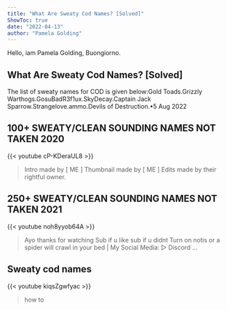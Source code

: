 ```yaml
---
title: "What Are Sweaty Cod Names? [Solved]"
ShowToc: true 
date: "2022-04-13"
author: "Pamela Golding" 
---
```


Hello, iam Pamela Golding, Buongiorno.
## What Are Sweaty Cod Names? [Solved]
 The list of sweaty names for COD is given below:Gold Toads.Grizzly Warthogs.GosuBadR3f1ux.SkyDecay.Captain Jack Sparrow.Strangelove.ammo.Devils of Destruction.•5 Aug 2022

## 100+ SWEATY/CLEAN SOUNDING NAMES NOT TAKEN 2020
{{< youtube cP-KDeraUL8 >}}
>Intro made by [ ME ] Thumbnail made by [ ME ] Edits made by their rightful owner.

## 250+ SWEATY/CLEAN SOUNDING NAMES NOT TAKEN 2021
{{< youtube noh8yyob64A >}}
>Ayo thanks for watching Sub if u like sub if u didnt Turn on notis or a spider will crawl in your bed | My Social Media: ▻ Discord ...

## Sweaty cod names
{{< youtube kiqsZgwfyac >}}
>how to 

